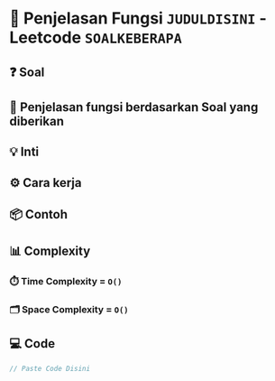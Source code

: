 # 📝 Penjelasan Fungsi `JUDULDISINI` - Leetcode `SOALKEBERAPA`
<!--Deskripsi atau penjelasan fungsi code -->

## ❓ Soal
<!--link Soal-->
<!-- Menjelaskan soal dengan ringkas, atau intinya saja -->

## 🔗 Penjelasan fungsi berdasarkan Soal yang diberikan
<!-- Penjelasan sangkut paut Code dengan soalnya, misal bagian ini berhubungan dengan soal bagian ini -->

## 💡 Inti
<!-- Inti code nya -->

## ⚙️ Cara kerja
<!-- Menjelaskan bagaimana cara kerjanya code yang aku buat dengan analogi yang mudah dipahami -->

## 📦 Contoh
<!-- contoh input dari code nya, bisa input, penjelasan singkat stepnya, output -->

## 📊 Complexity

### ⏱️ Time Complexity = `O()`
<!-- Penjelasan singkat time complexity -->

### 🗂️ Space Complexity = `O()`
<!-- Penjelasan singkat space complexity -->

## 💻 Code

```cpp []
// Paste Code Disini
```
